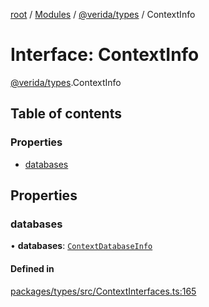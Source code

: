 [root](../README.md) / [Modules](../modules.md) / [@verida/types](../modules/verida_types.md) / ContextInfo

# Interface: ContextInfo

[@verida/types](../modules/verida_types.md).ContextInfo

## Table of contents

### Properties

- [databases](verida_types.ContextInfo.md#databases)

## Properties

### databases

• **databases**: [`ContextDatabaseInfo`](verida_types.ContextDatabaseInfo.md)

#### Defined in

[packages/types/src/ContextInterfaces.ts:165](https://github.com/verida/verida-js/blob/a690f60/packages/types/src/ContextInterfaces.ts#L165)

